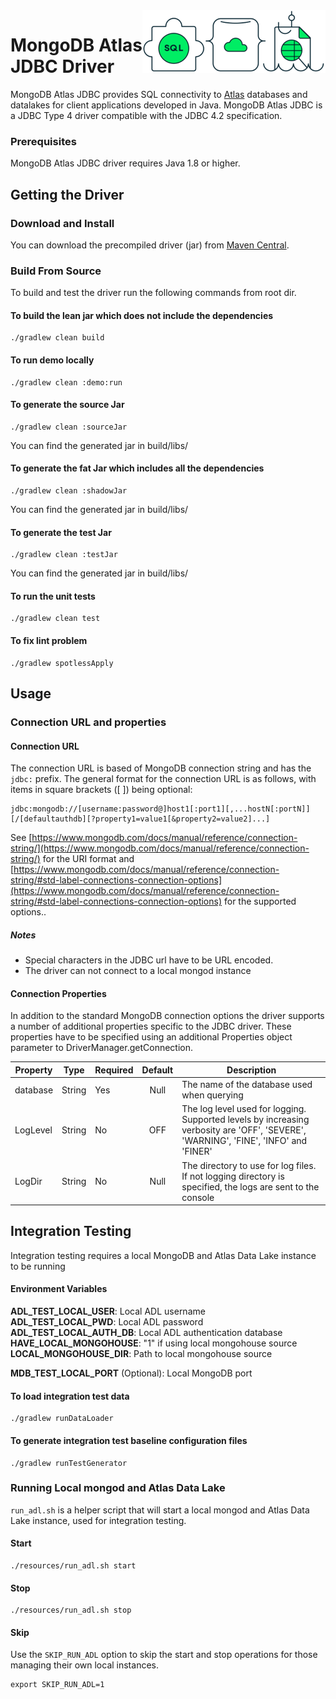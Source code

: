 <img height="100" alt="MongoDB Atlas JDBC Driver" align="right" src="resources/media/MongoDBAtlasJDBC.png" />

# MongoDB Atlas JDBC Driver

MongoDB Atlas JDBC provides SQL connectivity to [Atlas](https://www.mongodb.com/atlas) databases and datalakes for client applications developed in Java.
MongoDB Atlas JDBC is a JDBC Type 4 driver compatible with the JDBC 4.2 specification.

### Prerequisites
MongoDB Atlas JDBC driver requires Java 1.8 or higher.

## Getting the Driver

### Download and Install
You can download the precompiled driver (jar) from [Maven Central](https://search.maven.org/artifact/org.mongodb/mongodb-jdbc).

### Build From Source
To build and test the driver run the following commands from root dir.

#### To build the lean jar which does not include the dependencies
```
./gradlew clean build
```
#### To run demo locally
```
./gradlew clean :demo:run
```
#### To generate the source Jar
```
./gradlew clean :sourceJar  
```
You can find the generated jar in build/libs/
#### To generate the fat Jar which includes all the dependencies
```
./gradlew clean :shadowJar
```
You can find the generated jar in build/libs/
#### To generate the test Jar
```
./gradlew clean :testJar  
```
You can find the generated jar in build/libs/ 
#### To run the unit tests
```
./gradlew clean test
```
#### To fix lint problem
```
./gradlew spotlessApply
```
## Usage

### Connection URL and properties

#### Connection URL
The connection URL is based of MongoDB connection string and has the `jdbc:` prefix.
The general format for the connection URL is as follows, with items in square brackets ([ ]) being optional:
```
jdbc:mongodb://[username:password@]host1[:port1][,...hostN[:portN]][/[defaultauthdb][?property1=value1[&property2=value2]...]
```

See [https://www.mongodb.com/docs/manual/reference/connection-string/](https://www.mongodb.com/docs/manual/reference/connection-string/) for the URI format 
and [https://www.mongodb.com/docs/manual/reference/connection-string/#std-label-connections-connection-options](https://www.mongodb.com/docs/manual/reference/connection-string/#std-label-connections-connection-options) for the supported options..

##### Notes
- Special characters in the JDBC url have to be URL encoded.
- The driver can not connect to a local mongod instance

#### Connection Properties
In addition to the standard MongoDB connection options the driver supports a number of additional properties specific to the JDBC driver. 
These properties have to be specified using an additional Properties object parameter to DriverManager.getConnection.

| Property                      | Type    | Required | Default | Description   |
| ----------------------------- | ------- | -------- | :-----: | ------------- |
| database                      | String  | Yes      | Null    | The name of the database used when querying |
| LogLevel                      | String  | No       | OFF     | The log level used for logging. Supported levels by increasing verbosity are 'OFF', 'SEVERE', 'WARNING', 'FINE', 'INFO' and 'FINER' |
| LogDir                        | String  | No       | Null    | The directory to use for log files. If not logging directory is specified, the logs are sent to the console |


## Integration Testing
Integration testing requires a local MongoDB and Atlas Data Lake instance to be running
#### Environment Variables
**ADL_TEST_LOCAL_USER**: Local ADL username  
**ADL_TEST_LOCAL_PWD**: Local ADL password  
**ADL_TEST_LOCAL_AUTH_DB**: Local ADL authentication database  
**HAVE_LOCAL_MONGOHOUSE**: "1" if using local mongohouse source  
**LOCAL_MONGOHOUSE_DIR**: Path to local mongohouse source

**MDB_TEST_LOCAL_PORT** (Optional): Local MongoDB port

#### To load integration test data
```
./gradlew runDataLoader
```
#### To generate integration test baseline configuration files
```
./gradlew runTestGenerator  
```

### Running Local mongod and Atlas Data Lake
`run_adl.sh` is a helper script that will start a local mongod and Atlas Data Lake instance, used for integration testing.
#### Start 
```
./resources/run_adl.sh start
```
#### Stop
```
./resources/run_adl.sh stop
```
#### Skip
Use the `SKIP_RUN_ADL` option to skip the start and stop operations for those managing their own local instances.
```
export SKIP_RUN_ADL=1
```
